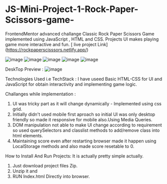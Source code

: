 # JS-Mini-Project-1-Rock-Paper-Scissors-game-
FrontendMentor advanced challange Classic Rock Paper Scissors Game implemented using JavaScript , HTML and CSS. Projects UI makes playing game more interactive and fun.
[ live project Link] (https://rockpaperscisssors.netlify.app/)

  ![image](https://user-images.githubusercontent.com/106526534/181801503-0d06855e-2b76-4361-9ce6-ef00abcf46d2.png) 
  ![image](https://user-images.githubusercontent.com/106526534/181801586-552ee3a6-dc67-470d-a9ec-100b7d2f46db.png)
  ![image](https://user-images.githubusercontent.com/106526534/181801702-138c0522-3aee-44d9-a4f6-934bcf510689.png)
  ![image](https://user-images.githubusercontent.com/106526534/181801740-01bfe15d-3ca0-42af-8e37-faf0e23637c3.png)
  ![image](https://user-images.githubusercontent.com/106526534/181801839-1bb6e5dc-8ea5-40a3-a1c0-9812fa61fce5.png)

DeskTop Preview :
![image](https://user-images.githubusercontent.com/106526534/181802252-a6fd0680-6a06-407e-a85e-69eb7052ce4d.png)


Technologies Used i.e TechStack :
  I have useed Basic HTML-CSS for UI and JavaScript for obtain interactivity and implementing game logic.

Challanges while implementation : 
  1. UI was tricky part as it will change dynamically - Implemented using css grid.
  2. Initially didn't used mobile first aproach so initial UI was only desktop friendly so made it responsive for mobile also.Using Media Queries.
  3.  DOM manipulation not able to make UI change according to requirement so used querySelectors and classlist methods to add/remove class into html             elements.
  4. Maintaining score even after restarting browser made it happen using LocalStorage methods and also made score resetable to 0.

How to Install And Run Projects:
  It is actually pretty simple actually.
  1. Just download project files Zip.
  2. Unzip it and
  3. RUN Index.html Directly into browser.
